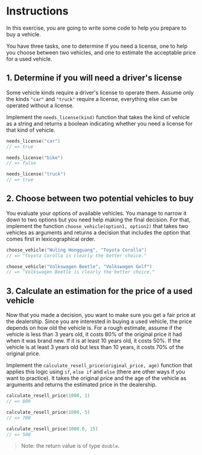 # Instructions

In this exercise, you are going to write some code to help you prepare to buy a vehicle.

You have three tasks, one to determine if you need a license, one to help you choose between two vehicles, and one to estimate the acceptable price for a used vehicle.

## 1. Determine if you will need a driver's license

Some vehicle kinds require a driver's license to operate them.
Assume only the kinds `"car"` and `"truck"` require a license, everything else can be operated without a license.

Implement the `needs_license(kind)` function that takes the kind of vehicle as a string and returns a boolean indicating whether you need a license for that kind of vehicle.

```cpp
needs_license("car")
// => true

needs_license("bike")
// => false

needs_license("truck")
// => true
```

## 2. Choose between two potential vehicles to buy

You evaluate your options of available vehicles.
You manage to narrow it down to two options but you need help making the final decision.
For that, implement the function `choose_vehicle(option1, option2)` that takes two vehicles as arguments and returns a decision that includes the option that comes first in lexicographical order.

```cpp
choose_vehicle("Wuling Hongguang", "Toyota Corolla")
// => "Toyota Corolla is clearly the better choice."

choose_vehicle("Volkswagen Beetle", "Volkswagen Golf")
// => "Volkswagen Beetle is clearly the better choice."
```

## 3. Calculate an estimation for the price of a used vehicle

Now that you made a decision, you want to make sure you get a fair price at the dealership.
Since you are interested in buying a used vehicle, the price depends on how old the vehicle is.
For a rough estimate, assume if the vehicle is less than 3 years old, it costs 80% of the original price it had when it was brand new.
If it is at least 10 years old, it costs 50%.
If the vehicle is at least 3 years old but less than 10 years, it costs 70% of the original price.

Implement the `calculate_resell_price(original_price, age)` function that applies this logic using `if`, `else if` and `else` (there are other ways if you want to practice).
It takes the original price and the age of the vehicle as arguments and returns the estimated price in the dealership.

```cpp
calculate_resell_price(1000, 1)
// => 800

calculate_resell_price(1000, 5)
// => 700

calculate_resell_price(1000.0, 15)
// => 500
```

> Note: the return value is of type `double`.